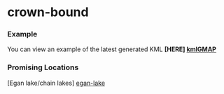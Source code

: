 # crown-bound

### Example
You can view an example of the latest generated KML **[HERE] [kmlGMAP]**

### Promising Locations
[Egan lake/chain lakes] [egan-lake]






[kmlGMAP]: <https://mappingsupport.com/p/gmap4.php?ll=44.886040,-77.941132&z=10&t=t4&q=https://raw.githubusercontent.com/andrushkin/crown-bound/master/generated/new_gen.kml>
[egan-lake]: <https://mappingsupport.com/p/gmap4.php?ll=44.99388,-77.636433&z=14&t=t4&q=https://raw.githubusercontent.com/andrushkin/crown-bound/master/generated/new_gen.kml>